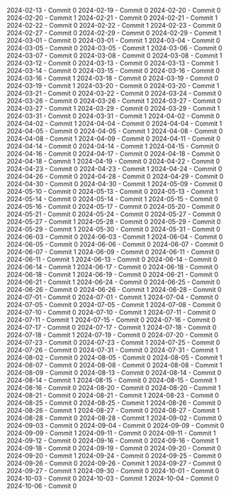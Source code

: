 2024-02-13 - Commit 0
2024-02-19 - Commit 0
2024-02-20 - Commit 0
2024-02-20 - Commit 1
2024-02-21 - Commit 0
2024-02-21 - Commit 1
2024-02-22 - Commit 0
2024-02-22 - Commit 1
2024-02-23 - Commit 0
2024-02-27 - Commit 0
2024-02-29 - Commit 0
2024-02-29 - Commit 1
2024-03-01 - Commit 0
2024-03-01 - Commit 1
2024-03-04 - Commit 0
2024-03-05 - Commit 0
2024-03-05 - Commit 1
2024-03-06 - Commit 0
2024-03-07 - Commit 0
2024-03-08 - Commit 0
2024-03-08 - Commit 1
2024-03-12 - Commit 0
2024-03-13 - Commit 0
2024-03-13 - Commit 1
2024-03-14 - Commit 0
2024-03-15 - Commit 0
2024-03-16 - Commit 0
2024-03-16 - Commit 1
2024-03-18 - Commit 0
2024-03-19 - Commit 0
2024-03-19 - Commit 1
2024-03-20 - Commit 0
2024-03-20 - Commit 1
2024-03-21 - Commit 0
2024-03-22 - Commit 0
2024-03-24 - Commit 0
2024-03-26 - Commit 0
2024-03-26 - Commit 1
2024-03-27 - Commit 0
2024-03-27 - Commit 1
2024-03-29 - Commit 0
2024-03-29 - Commit 1
2024-03-31 - Commit 0
2024-03-31 - Commit 1
2024-04-02 - Commit 0
2024-04-02 - Commit 1
2024-04-04 - Commit 0
2024-04-04 - Commit 1
2024-04-05 - Commit 0
2024-04-05 - Commit 1
2024-04-08 - Commit 0
2024-04-08 - Commit 1
2024-04-09 - Commit 0
2024-04-11 - Commit 0
2024-04-14 - Commit 0
2024-04-14 - Commit 1
2024-04-15 - Commit 0
2024-04-16 - Commit 0
2024-04-17 - Commit 0
2024-04-18 - Commit 0
2024-04-18 - Commit 1
2024-04-19 - Commit 0
2024-04-22 - Commit 0
2024-04-23 - Commit 0
2024-04-23 - Commit 1
2024-04-24 - Commit 0
2024-04-26 - Commit 0
2024-04-28 - Commit 0
2024-04-29 - Commit 0
2024-04-30 - Commit 0
2024-04-30 - Commit 1
2024-05-09 - Commit 0
2024-05-10 - Commit 0
2024-05-13 - Commit 0
2024-05-13 - Commit 1
2024-05-14 - Commit 0
2024-05-14 - Commit 1
2024-05-15 - Commit 0
2024-05-16 - Commit 0
2024-05-17 - Commit 0
2024-05-20 - Commit 0
2024-05-21 - Commit 0
2024-05-24 - Commit 0
2024-05-27 - Commit 0
2024-05-27 - Commit 1
2024-05-28 - Commit 0
2024-05-29 - Commit 0
2024-05-29 - Commit 1
2024-05-30 - Commit 0
2024-05-31 - Commit 0
2024-06-03 - Commit 0
2024-06-03 - Commit 1
2024-06-04 - Commit 0
2024-06-05 - Commit 0
2024-06-06 - Commit 0
2024-06-07 - Commit 0
2024-06-07 - Commit 1
2024-06-09 - Commit 0
2024-06-11 - Commit 0
2024-06-11 - Commit 1
2024-06-13 - Commit 0
2024-06-14 - Commit 0
2024-06-14 - Commit 1
2024-06-17 - Commit 0
2024-06-18 - Commit 0
2024-06-18 - Commit 1
2024-06-19 - Commit 0
2024-06-21 - Commit 0
2024-06-21 - Commit 1
2024-06-24 - Commit 0
2024-06-25 - Commit 0
2024-06-26 - Commit 0
2024-06-26 - Commit 1
2024-06-28 - Commit 0
2024-07-01 - Commit 0
2024-07-01 - Commit 1
2024-07-04 - Commit 0
2024-07-05 - Commit 0
2024-07-05 - Commit 1
2024-07-08 - Commit 0
2024-07-10 - Commit 0
2024-07-10 - Commit 1
2024-07-11 - Commit 0
2024-07-11 - Commit 1
2024-07-15 - Commit 0
2024-07-16 - Commit 0
2024-07-17 - Commit 0
2024-07-17 - Commit 1
2024-07-18 - Commit 0
2024-07-18 - Commit 1
2024-07-19 - Commit 0
2024-07-20 - Commit 0
2024-07-23 - Commit 0
2024-07-23 - Commit 1
2024-07-25 - Commit 0
2024-07-26 - Commit 0
2024-07-31 - Commit 0
2024-07-31 - Commit 1
2024-08-02 - Commit 0
2024-08-05 - Commit 0
2024-08-05 - Commit 1
2024-08-07 - Commit 0
2024-08-08 - Commit 0
2024-08-08 - Commit 1
2024-08-09 - Commit 0
2024-08-13 - Commit 0
2024-08-14 - Commit 0
2024-08-14 - Commit 1
2024-08-15 - Commit 0
2024-08-15 - Commit 1
2024-08-16 - Commit 0
2024-08-20 - Commit 0
2024-08-20 - Commit 1
2024-08-21 - Commit 0
2024-08-21 - Commit 1
2024-08-23 - Commit 0
2024-08-25 - Commit 0
2024-08-25 - Commit 1
2024-08-26 - Commit 0
2024-08-26 - Commit 1
2024-08-27 - Commit 0
2024-08-27 - Commit 1
2024-08-28 - Commit 0
2024-08-28 - Commit 1
2024-09-02 - Commit 0
2024-09-03 - Commit 0
2024-09-04 - Commit 0
2024-09-09 - Commit 0
2024-09-09 - Commit 1
2024-09-11 - Commit 0
2024-09-11 - Commit 1
2024-09-12 - Commit 0
2024-09-16 - Commit 0
2024-09-16 - Commit 1
2024-09-18 - Commit 0
2024-09-19 - Commit 0
2024-09-20 - Commit 0
2024-09-20 - Commit 1
2024-09-24 - Commit 0
2024-09-25 - Commit 0
2024-09-26 - Commit 0
2024-09-26 - Commit 1
2024-09-27 - Commit 0
2024-09-27 - Commit 1
2024-09-30 - Commit 0
2024-10-01 - Commit 0
2024-10-03 - Commit 0
2024-10-03 - Commit 1
2024-10-04 - Commit 0
2024-10-06 - Commit 0

